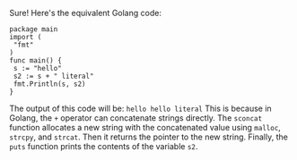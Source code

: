 Sure! Here's the equivalent Golang code:
```
package main
import (
 "fmt"
)
func main() {
 s := "hello"
 s2 := s + " literal"
 fmt.Println(s, s2)
}
```
The output of this code will be: `hello hello literal`
This is because in Golang, the `+` operator can concatenate strings directly. The `sconcat` function allocates a new string with the concatenated value using `malloc`, `strcpy`, and `strcat`. Then it returns the pointer to the new string. Finally, the `puts` function prints the contents of the variable `s2`.

